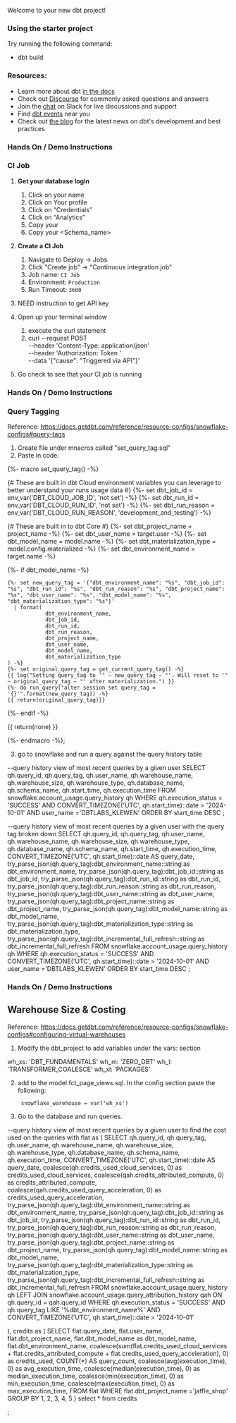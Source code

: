 Welcome to your new dbt project!

### Using the starter project

Try running the following command:
- dbt build


### Resources:
- Learn more about dbt [in the docs](https://docs.getdbt.com/docs/introduction)
- Check out [Discourse](https://discourse.getdbt.com/) for commonly asked questions and answers
- Join the [chat](http://slack.getdbt.com/) on Slack for live discussions and support
- Find [dbt events](https://events.getdbt.com) near you
- Check out [the blog](https://blog.getdbt.com/) for the latest news on dbt's development and best practices

### Hands On / Demo Instructions
### CI Job
1. **Get your database login**
   1. Click on your name
   2. Click on Your profile
   3. Click on “Credentials”
   4. Click on “Analytics”
   5. Copy your <Username>
   6. Copy your <Schema_name>

4. **Create a CI Job**
   1. Navigate to Deploy → Jobs
   2. Click "Create job" → "Continuous integration job"
   3. Job name: `CI Job`
   4. Environment: `Production`
   5. Run Timeout: `3600`

5. NEED instruction to get API key

6. Open up your terminal window
   1. execute the curl statement
   2. curl --request POST <your ci job url> \
      --header 'Content-Type: application/json' \
      --header 'Authorization: Token <your token>' \
      --data '{"cause": "Triggered via API"}'
7. Go check to see that your CI job is running


### Hands On / Demo Instructions
### Query Tagging

Reference: https://docs.getdbt.com/reference/resource-configs/snowflake-configs#query-tags

1) Create file under mnacros called "set_query_tag.sql"
2) Paste in code:


{%- macro set_query_tag() -%}

  {# These are built in dbt Cloud environment variables you can leverage to better understand your runs usage data #}
  {%- set dbt_job_id = env_var('DBT_CLOUD_JOB_ID', 'not set') -%}
  {%- set dbt_run_id = env_var('DBT_CLOUD_RUN_ID', 'not set') -%}
  {%- set dbt_run_reason = env_var('DBT_CLOUD_RUN_REASON', 'development_and_testing') -%}

  {# These are built in to dbt Core #}
  {%- set dbt_project_name = project_name -%}
  {%- set dbt_user_name = target.user -%}
  {%- set dbt_model_name = model.name -%}
  {%- set dbt_materialization_type = model.config.materialized -%}
  {%- set dbt_environment_name = target.name -%}

  {%- if dbt_model_name -%}
    
    {%- set new_query_tag = '{"dbt_environment_name": "%s", "dbt_job_id": "%s", "dbt_run_id": "%s", "dbt_run_reason": "%s", "dbt_project_name": "%s", "dbt_user_name": "%s", "dbt_model_name": "%s", "dbt_materialization_type": "%s"}'
      | format(
                dbt_environment_name,
                dbt_job_id,
                dbt_run_id, 
                dbt_run_reason,
                dbt_project_name,
                dbt_user_name,
                dbt_model_name,
                dbt_materialization_type
    ) -%}
    {%- set original_query_tag = get_current_query_tag() -%}
    {{ log("Setting query_tag to '" ~ new_query_tag ~ "'. Will reset to '" ~ original_query_tag ~ "' after materialization.") }}
    {%- do run_query("alter session set query_tag = '{}'".format(new_query_tag)) -%}
    {{ return(original_query_tag)}}
  
  {%- endif -%}
  
  {{ return(none) }}

{%- endmacro -%};

3) go to snowflake and run a query against the query history table

--query history view of most recent queries by a given user
SELECT
    qh.query_id,
    qh.query_tag,
    qh.user_name,
    qh.warehouse_name,
    qh.warehouse_size,
    qh.warehouse_type,
    qh.database_name,
    qh.schema_name,
    qh.start_time,
    qh.execution_time
FROM snowflake.account_usage.query_history qh
WHERE
    qh.execution_status = 'SUCCESS'
    AND CONVERT_TIMEZONE('UTC', qh.start_time)::date > '2024-10-01'
    AND user_name ='DBTLABS_KLEWEN'
ORDER BY start_time DESC ;

--query history view of most recent queries by a given user with the query tag broken down
SELECT
    qh.query_id,
    qh.query_tag,
    qh.user_name,
    qh.warehouse_name,
    qh.warehouse_size,
    qh.warehouse_type,
    qh.database_name,
    qh.schema_name,
    qh.start_time,
    qh.execution_time,
    CONVERT_TIMEZONE('UTC', qh.start_time)::date AS query_date,
    try_parse_json(qh.query_tag):dbt_environment_name::string as dbt_environment_name,
    try_parse_json(qh.query_tag):dbt_job_id::string as dbt_job_id,
    try_parse_json(qh.query_tag):dbt_run_id::string as dbt_run_id,
    try_parse_json(qh.query_tag):dbt_run_reason::string as dbt_run_reason,
    try_parse_json(qh.query_tag):dbt_user_name::string as dbt_user_name,
    try_parse_json(qh.query_tag):dbt_project_name::string as dbt_project_name,
    try_parse_json(qh.query_tag):dbt_model_name::string as dbt_model_name,
    try_parse_json(qh.query_tag):dbt_materialization_type::string as dbt_materialization_type,
    try_parse_json(qh.query_tag):dbt_incremental_full_refresh::string as dbt_incremental_full_refresh
FROM snowflake.account_usage.query_history qh
WHERE
    qh.execution_status = 'SUCCESS'
    AND CONVERT_TIMEZONE('UTC', qh.start_time)::date > '2024-10-01'
    AND user_name ='DBTLABS_KLEWEN'
ORDER BY start_time DESC ;



### Hands On / Demo Instructions
## Warehouse Size & Costing

Reference: https://docs.getdbt.com/reference/resource-configs/snowflake-configs#configuring-virtual-warehouses

1) Modify the  dbt_project to add variables under the vars: section

  wh_xs: 'DBT_FUNDAMENTALS'
  wh_m: 'ZERO_DBT'
  wh_l: 'TRANSFORMER_COALESCE'
  wh_xl: 'PACKAGES'

2) add to the model fct_page_views.sql.  In the config section paste the following:

        snowflake_warehouse = var('wh_xs')

3) Go to the database and run queries.


--query history view of most recent queries by a given user to find the cost used on the queries
with flat as (
    SELECT
        qh.query_id,
        qh.query_tag,
        qh.user_name,
        qh.warehouse_name,
        qh.warehouse_size,
        qh.warehouse_type,
        qh.database_name,
        qh.schema_name,
        qh.execution_time,
        CONVERT_TIMEZONE('UTC', qh.start_time)::date AS query_date,
        coalesce(qh.credits_used_cloud_services, 0) as credits_used_cloud_services,
        coalesce(qah.credits_attributed_compute, 0) as credits_attributed_compute,
        coalesce(qah.credits_used_query_acceleration, 0) as credits_used_query_acceleration,
        try_parse_json(qh.query_tag):dbt_environment_name::string as dbt_environment_name,
        try_parse_json(qh.query_tag):dbt_job_id::string as dbt_job_id,
        try_parse_json(qh.query_tag):dbt_run_id::string as dbt_run_id,
        try_parse_json(qh.query_tag):dbt_run_reason::string as dbt_run_reason,
        try_parse_json(qh.query_tag):dbt_user_name::string as dbt_user_name,
        try_parse_json(qh.query_tag):dbt_project_name::string as dbt_project_name,
        try_parse_json(qh.query_tag):dbt_model_name::string as dbt_model_name,
        try_parse_json(qh.query_tag):dbt_materialization_type::string as dbt_materialization_type,
        try_parse_json(qh.query_tag):dbt_incremental_full_refresh::string as dbt_incremental_full_refresh
    FROM snowflake.account_usage.query_history qh
    LEFT JOIN snowflake.account_usage.query_attribution_history qah
        ON qh.query_id = qah.query_id
    WHERE
        qh.execution_status = 'SUCCESS'
        AND qh.query_tag LIKE '%dbt_environment_name%'
        AND CONVERT_TIMEZONE('UTC', qh.start_time)::date > '2024-10-01'

), credits as (
    SELECT
        flat.query_date,
        flat.user_name,
        flat.dbt_project_name,
        flat.dbt_model_name as dbt_model_name,
        flat.dbt_environment_name,
        coalesce(sum(flat.credits_used_cloud_services + flat.credits_attributed_compute + flat.credits_used_query_acceleration), 0) as credits_used,
        COUNT(*) AS query_count,
        coalesce(avg(execution_time), 0) as avg_execution_time,
        coalesce(median(execution_time), 0) as median_execution_time,
        coalesce(min(execution_time), 0) as min_execution_time,
        coalesce(max(execution_time), 0) as max_execution_time,
    FROM flat
    WHERE flat.dbt_project_name ='jaffle_shop'
    GROUP BY 1, 2, 3, 4, 5
)
select *
from credits

;
